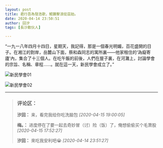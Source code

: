 ```yaml
---
layout: post
title: 君行吾為發浩歌，鯤鵬擊浪從茲始。
date: 2020-04-14 23:50:51
author: 回汐
tags: [長沙散伙人]

---
```

“一九一八年四月十四日，星期天，我記得，那是一個春光明媚，百花盛開的日子。在湘江的對岸，岳麓山下面，蔡和森同志的寓所裏——他家租住的‘溈癡寄廬’內，集合了十三個人。在吃午飯的前後，人們在屋子裏，在河灘上，討論學會的宗旨、名稱、章程……。就在這一天，新民學會成立了。”  


![新民學會01](https://i.loli.net/2020/07/19/IWhKdaeOUJ7qBb1.jpgg)

![新民學會02](https://i.loli.net/2020/07/19/StuPq7JlAs8TOG6.jpg)


---
> ### 评论区：
>**汐回：** 来，看完我给你吃洗脑包  *[2020-04-15 19:00:05]*
>
>**梅。：** 进度停在了要一起去奇妙冒（讨）险（饭）了，俺想偷偷买个毛萧股  *[2020-04-15 17:52:27]*
>
>**汐回：** 來吃我安利吧😭  *[2020-04-14 23:51:27]*
>
>
